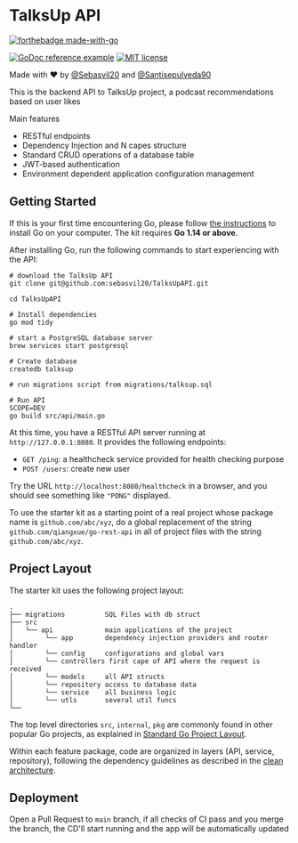 # TalksUp API 

[![forthebadge made-with-go](http://ForTheBadge.com/images/badges/made-with-go.svg)](https://go.dev/) 

[![GoDoc reference example](https://img.shields.io/badge/godoc-reference-blue.svg)](https://godoc.org/nanomsg.org/go/mangos/v2) [![MIT license](https://img.shields.io/badge/License-MIT-blue.svg)](https://lbesson.mit-license.org/)


Made with ♥️ by [@Sebasvil20](https://www.linkedin.com/in/sebasvil20/) and [@Santisepulveda90](https://www.linkedin.com/in/santiago-sep%C3%BAlveda-bonilla-70ab32208/)

This is the backend API to TalksUp project, a podcast recommendations based on user likes

Main features
* RESTful endpoints
* Dependency Injection and N capes structure
* Standard CRUD operations of a database table
* JWT-based authentication
* Environment dependent application configuration management

## Getting Started

If this is your first time encountering Go, please follow [the instructions](https://golang.org/doc/install) to
install Go on your computer. The kit requires **Go 1.14 or above**.

After installing Go, run the following commands to start experiencing with the API:

```shell
# download the TalksUp API
git clone git@github.com:sebasvil20/TalksUpAPI.git

cd TalksUpAPI

# Install dependencies
go mod tidy

# start a PostgreSQL database server
brew services start postgresql

# Create database
createdb talksup

# run migrations script from migrations/talksup.sql

# Run API
SCOPE=DEV
go build src/api/main.go
```

At this time, you have a RESTful API server running at `http://127.0.0.1:8080`. It provides the following endpoints:

* `GET /ping`: a healthcheck service provided for health checking purpose
* `POST /users`: create new user

Try the URL `http://localhost:8080/healthcheck` in a browser, and you should see something like `"PONG"` displayed.

To use the starter kit as a starting point of a real project whose package name is `github.com/abc/xyz`, do a global 
replacement of the string `github.com/qiangxue/go-rest-api` in all of project files with the string `github.com/abc/xyz`.


## Project Layout

The starter kit uses the following project layout:
 
```
.
├── migrations          SQL Files with db struct
├── src                 
│   └── api             main applications of the project
│        └── app        dependency injection providers and router handler
│        └── config     configurations and global vars
│        └── controllers first cape of API where the request is received
│        └── models     all API structs
│        └── repository access to database data
│        └── service    all business logic
│        └── utls       several util funcs
└── 
```

The top level directories `src`, `internal`, `pkg` are commonly found in other popular Go projects, as explained in
[Standard Go Project Layout](https://github.com/golang-standards/project-layout).

Within each feature package, code are organized in layers (API, service, repository), following the dependency guidelines
as described in the [clean architecture](https://blog.cleancoder.com/uncle-bob/2012/08/13/the-clean-architecture.html).

## Deployment

Open a Pull Request to `main` branch, if all checks of CI pass and you merge the branch, the CD'll start running and the app will be automatically updated
